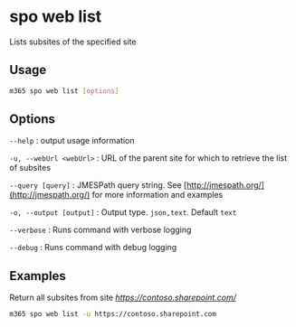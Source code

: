 # spo web list

Lists subsites of the specified site

## Usage

```sh
m365 spo web list [options]
```

## Options

`--help`
: output usage information

`-u, --webUrl <webUrl>`
: URL of the parent site for which to retrieve the list of subsites

`--query [query]`
: JMESPath query string. See [http://jmespath.org/](http://jmespath.org/) for more information and examples

`-o, --output [output]`
: Output type. `json,text`. Default `text`

`--verbose`
: Runs command with verbose logging

`--debug`
: Runs command with debug logging

## Examples

Return all subsites from site _https://contoso.sharepoint.com/_

```sh
m365 spo web list -u https://contoso.sharepoint.com
```